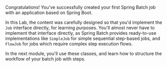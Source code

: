 Congratulations! You've successfully created your first Spring Batch job with an application based on Spring Boot.

In this Lab, the content was carefully designed so that you'd implement the `Job` interface directly, for learning purposes.
You'll almost never have to implement that interface directly, as Spring Batch provides ready-to-use implementations like `SimpleJob` for simple sequential step-based jobs, and `FlowJob` for jobs which require complex step execution flows.

In the next module, you'll use these classes, and learn how to structure the workflow of your batch job with steps.
